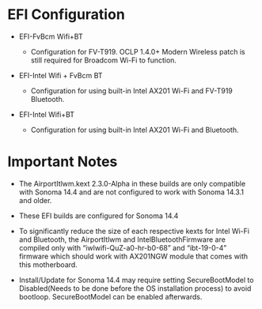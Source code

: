 # EFI Configuration

- EFI-FvBcm Wifi+BT
  - Configuration for FV-T919. OCLP 1.4.0+ Modern Wireless patch is still required for Broadcom Wi-Fi to function.

- EFI-Intel Wifi + FvBcm BT
  - Configuration for using built-in Intel AX201 Wi-Fi and FV-T919 Bluetooth.

- EFI-Intel Wifi+BT
  - Configuration for using built-in Intel AX201 Wi-Fi and Bluetooth.


#  Important Notes 

- The AirportItlwm.kext 2.3.0-Alpha in these builds are only compatible with Sonoma 14.4 and are not configured to work with Sonoma 14.3.1 and older.
  
- These EFI builds are configured for Sonoma 14.4
  
- To significantly reduce the size of each respective kexts for Intel Wi-Fi and Bluetooth, the AirportItlwm and IntelBluetoothFirmware are compiled only with “iwlwifi-QuZ-a0-hr-b0-68” and “ibt-19-0-4” firmware which should work with AX201NGW module that comes with this motherboard.

- Install/Update for Sonoma 14.4 may require setting SecureBootModel to Disabled(Needs to be done before the OS installation process) to avoid bootloop. SecureBootModel can be enabled afterwards.

  
